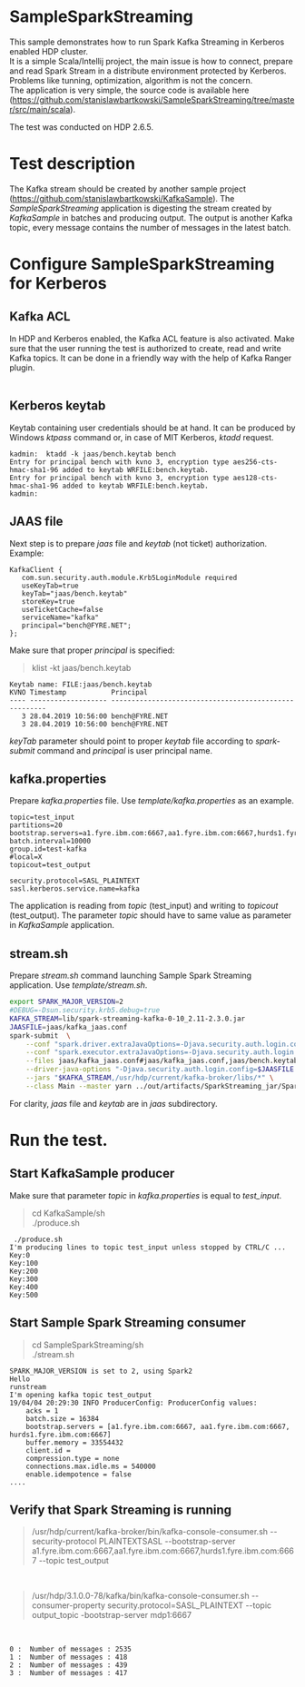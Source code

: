 # SampleSparkStreaming

This sample demonstrates how to run Spark Kafka Streaming in Kerberos enabled HDP cluster.<br>
It is a simple Scala/Intellij project, the main issue is how to connect, prepare and read Spark Stream in a distribute environment protected by Kerberos. Problems like tunning, optimization, algorithm is not the concern.<br>
The application is very simple, the source code is available here (https://github.com/stanislawbartkowski/SampleSparkStreaming/tree/master/src/main/scala).

The test was conducted on HDP 2.6.5. <br>

# Test description

The Kafka stream should be created by another sample project (https://github.com/stanislawbartkowski/KafkaSample). The *SampleSparkStreaming* application is digesting the stream created by *KafkaSample* in batches and producing output. The output is another Kafka topic, every message contains the number of messages in the latest batch. 

# Configure SampleSparkStreaming for Kerberos

## Kafka ACL
In HDP and Kerberos enabled, the Kafka ACL feature is also activated. Make sure that the user running the test is authorized to create, read and write Kafka topics. It can be done in a friendly way with the help of Kafka Ranger plugin.<br>
<br>
## Kerberos keytab
Keytab containing user credentials should be at hand. It can be produced by Windows *ktpass* command or, in case of MIT Kerberos, *ktadd* request.
```
kadmin:  ktadd -k jaas/bench.keytab bench
Entry for principal bench with kvno 3, encryption type aes256-cts-hmac-sha1-96 added to keytab WRFILE:bench.keytab.
Entry for principal bench with kvno 3, encryption type aes128-cts-hmac-sha1-96 added to keytab WRFILE:bench.keytab.
kadmin:  
```
## JAAS file
Next step is to prepare *jaas* file and *keytab* (not ticket) authorization. <br>
Example:
```
KafkaClient {
   com.sun.security.auth.module.Krb5LoginModule required
   useKeyTab=true
   keyTab="jaas/bench.keytab"
   storeKey=true
   useTicketCache=false
   serviceName="kafka"
   principal="bench@FYRE.NET";
};
```
Make sure that proper *principal* is specified:<br>
> klist -kt jaas/bench.keytab 
```
Keytab name: FILE:jaas/bench.keytab
KVNO Timestamp           Principal
---- ------------------- ------------------------------------------------------
   3 28.04.2019 10:56:00 bench@FYRE.NET
   3 28.04.2019 10:56:00 bench@FYRE.NET
```
*keyTab* parameter should point to proper *keytab* file according to *spark-submit* command and *principal* is user principal name.<br>
## kafka.properties
Prepare *kafka.properties* file. Use *template/kafka.properties* as an example.
```
topic=test_input
partitions=20
bootstrap.servers=a1.fyre.ibm.com:6667,aa1.fyre.ibm.com:6667,hurds1.fyre.ibm.com:6667
batch.interval=10000
group.id=test-kafka
#local=X
topicout=test_output

security.protocol=SASL_PLAINTEXT
sasl.kerberos.service.name=kafka
```
The application is reading from *topic* (test_input) and writing to *topicout* (test_output). The parameter *topic* should have to same value as parameter in *KafkaSample* application.
## stream.sh
Prepare *stream.sh* command launching Sample Spark Streaming application. Use *template/stream.sh*.
```bash
export SPARK_MAJOR_VERSION=2
#DEBUG=-Dsun.security.krb5.debug=true
KAFKA_STREAM=lib/spark-streaming-kafka-0-10_2.11-2.3.0.jar
JAASFILE=jaas/kafka_jaas.conf
spark-submit  \
    --conf "spark.driver.extraJavaOptions=-Djava.security.auth.login.config=$JAASFILE $DEBUG" \
    --conf "spark.executor.extraJavaOptions=-Djava.security.auth.login.config=$JAASFILE $DEBUG" \
    --files jaas/kafka_jaas.conf#jaas/kafka_jaas.conf,jaas/bench.keytab#jaas/bench.keytab \
    --driver-java-options "-Djava.security.auth.login.config=$JAASFILE $DEBUG" \
    --jars "$KAFKA_STREAM,/usr/hdp/current/kafka-broker/libs/*" \
    --class Main --master yarn ../out/artifacts/SparkStreaming_jar/SparkStreaming.jar runstream kafka.properties
```
For clarity, *jaas* file and *keytab* are in *jaas* subdirectory. 
# Run the test.
## Start KafkaSample producer
Make sure that parameter *topic* in *kafka.properties* is equal to *test_input*.<br>
>cd KafkaSample/sh<br>
> ./produce.sh
```
 ./produce.sh 
I'm producing lines to topic test_input unless stopped by CTRL/C ...
Key:0
Key:100
Key:200
Key:300
Key:400
Key:500
```
## Start Sample Spark Streaming consumer
>cd SampleSparkStreaming/sh<br>
>./stream.sh<br>
```
SPARK_MAJOR_VERSION is set to 2, using Spark2
Hello
runstream
I'm opening kafka topic test_output
19/04/04 20:29:30 INFO ProducerConfig: ProducerConfig values: 
	acks = 1
	batch.size = 16384
	bootstrap.servers = [a1.fyre.ibm.com:6667, aa1.fyre.ibm.com:6667, hurds1.fyre.ibm.com:6667]
	buffer.memory = 33554432
	client.id = 
	compression.type = none
	connections.max.idle.ms = 540000
	enable.idempotence = false
....
```
## Verify that Spark Streaming is running
>  /usr/hdp/current/kafka-broker/bin/kafka-console-consumer.sh --security-protocol PLAINTEXTSASL --bootstrap-server a1.fyre.ibm.com:6667,aa1.fyre.ibm.com:6667,hurds1.fyre.ibm.com:6667 --topic test_output
<br>

>  /usr/hdp/3.1.0.0-78/kafka/bin/kafka-console-consumer.sh --consumer-property security.protocol=SASL_PLAINTEXT  --topic output_topic -bootstrap-server mdp1:6667
<br>

```
0 :  Number of messages : 2535
1 :  Number of messages : 418
2 :  Number of messages : 439
3 :  Number of messages : 417

```
